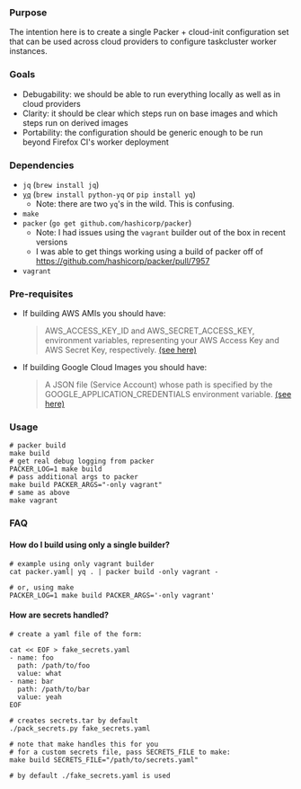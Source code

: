 ### Purpose

The intention here is to create a single Packer + cloud-init configuration set that can be used across cloud providers to configure taskcluster worker instances.

### Goals

- Debugability: we should be able to run everything locally as well as in cloud providers
- Clarity: it should be clear which steps run on base images and which steps run on derived images
- Portability: the configuration should be generic enough to be run beyond Firefox CI's worker deployment

### Dependencies

- `jq` (`brew install jq`)
- [`yq`](https://github.com/kislyuk/yq) (`brew install python-yq` or `pip install yq`)
  - Note: there are two `yq`'s in the wild. This is confusing.
- `make`
- `packer` (`go get github.com/hashicorp/packer`)
  - Note: I had issues using the `vagrant` builder out of the box in recent versions
  - I was able to get things working using a build of packer off of https://github.com/hashicorp/packer/pull/7957
- `vagrant`

### Pre-requisites

- If building AWS AMIs you should have:
  > AWS_ACCESS_KEY_ID and AWS_SECRET_ACCESS_KEY, environment variables, representing your AWS Access Key and AWS Secret Key, respectively. [(see here)](https://www.packer.io/docs/builders/amazon.html#environment-variables)
- If building Google Cloud Images you should have:
  > A JSON file (Service Account) whose path is specified by the GOOGLE_APPLICATION_CREDENTIALS environment variable. [(see here)](https://www.packer.io/docs/builders/googlecompute.html#precedence-of-authentication-methods)

### Usage

```
# packer build
make build
# get real debug logging from packer
PACKER_LOG=1 make build
# pass additional args to packer
make build PACKER_ARGS="-only vagrant"
# same as above
make vagrant
```

### FAQ

#### How do I build using only a single builder?

```
# example using only vagrant builder
cat packer.yaml| yq . | packer build -only vagrant -

# or, using make
PACKER_LOG=1 make build PACKER_ARGS='-only vagrant'
```

#### How are secrets handled?

```
# create a yaml file of the form:

cat << EOF > fake_secrets.yaml
- name: foo
  path: /path/to/foo
  value: what
- name: bar
  path: /path/to/bar
  value: yeah
EOF

# creates secrets.tar by default
./pack_secrets.py fake_secrets.yaml

# note that make handles this for you
# for a custom secrets file, pass SECRETS_FILE to make:
make build SECRETS_FILE="/path/to/secrets.yaml"

# by default ./fake_secrets.yaml is used
```
